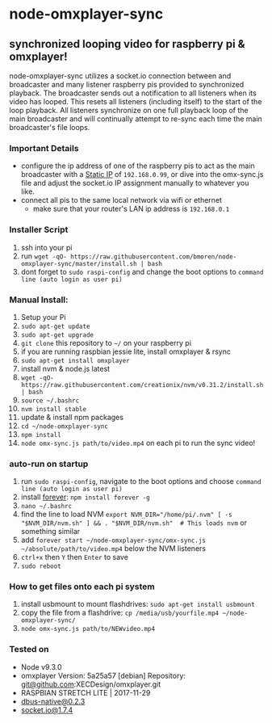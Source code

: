 # node-omxplayer-sync

## synchronized looping video for raspberry pi &amp; omxplayer!

node-omxplayer-sync utilizes a socket.io connection between and broadcaster and many listener raspberry pis provided to synchronized playback. The broadcaster sends out a notification to all listeners when its video has looped. This resets all listeners (including itself) to the start of the loop playback. All listeners synchronize on one full playback loop of the main broadcaster and will continually attempt to re-sync each time the main broadcaster's file loops.

### Important Details
+ configure the ip address of one of the raspberry pis to act as the main broadcaster with a [Static IP](https://www.modmypi.com/blog/how-to-give-your-raspberry-pi-a-static-ip-address-update) of `192.168.0.99`, or dive into the omx-sync.js file and adjust the socket.io IP assignment manually to whatever you like.
+ connect all pis to the same local network via wifi or ethernet
  + make sure that your router's LAN ip address is `192.168.0.1`

### Installer Script
1. ssh into your pi
2. run `wget -qO- https://raw.githubusercontent.com/bmoren/node-omxplayer-sync/master/install.sh | bash`
3. dont forget to `sudo raspi-config` and change the boot options to `command line (auto login as user pi)`

### Manual Install:
1. Setup your Pi
  1. `sudo apt-get update`
  1. `sudo apt-get upgrade`
1. `git clone` this repository to `~/` on your raspberry pi
1. if you are running raspbian jessie lite, install omxplayer & rsync
  1. `sudo apt-get install omxplayer`
1. install nvm & node.js latest
 1. `wget -qO- https://raw.githubusercontent.com/creationix/nvm/v0.31.2/install.sh | bash`
 1. `source ~/.bashrc`
 1. `nvm install stable`
1. update & install npm packages
  1. `cd ~/node-omxplayer-sync`
  1. `npm install`
1. `node omx-sync.js path/to/video.mp4` on each pi to run the sync video!

### auto-run on startup
1. run `sudo raspi-config`, navigate to the boot options and choose `command line (auto login as user pi)`
1. install [forever](https://github.com/foreverjs/forever): `npm install forever -g`
1. `nano ~/.bashrc`
1. find the line to load NVM `export NVM_DIR="/home/pi/.nvm"
[ -s "$NVM_DIR/nvm.sh" ] && . "$NVM_DIR/nvm.sh"  # This loads nvm` or something similar
1. add `forever start ~/node-omxplayer-sync/omx-sync.js ~/absolute/path/to/video.mp4` below the NVM listeners
1. `ctrl+x` then `Y` then `Enter` to save
1. `sudo reboot`

### How to get files onto each pi system
1. install usbmount to mount flashdrives: `sudo apt-get install usbmount`
2. copy the file from a flashdrive: `cp /media/usb/yourfile.mp4 ~/node-omxplayer-sync/`
3. `node omx-sync.js path/to/NEWvideo.mp4`

### Tested on
+ Node v9.3.0
+ omxplayer Version: 5a25a57 [debian] Repository: git@github.com:XECDesign/omxplayer.git
+ RASPBIAN STRETCH LITE | 2017-11-29
+ dbus-native@0.2.3
+ socket.io@1.7.4
